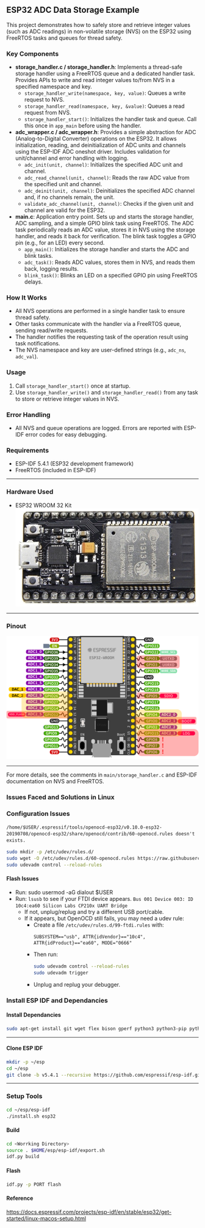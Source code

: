 ## ESP32 ADC Data Storage Example

This project demonstrates how to safely store and retrieve integer values (such as ADC readings) in non-volatile storage (NVS) on the ESP32 using FreeRTOS tasks and queues for thread safety.

### Key Components

- **storage_handler.c / storage_handler.h**: Implements a thread-safe storage handler using a FreeRTOS queue and a dedicated handler task. Provides APIs to write and read integer values to/from NVS in a specified namespace and key.
    - `storage_handler_write(namespace, key, value)`: Queues a write request to NVS.
    - `storage_handler_read(namespace, key, &value)`: Queues a read request from NVS.
    - `storage_handler_start()`: Initializes the handler task and queue. Call this once in `app_main` before using the handler.
- **adc_wrapper.c / adc_wrapper.h**: Provides a simple abstraction for ADC (Analog-to-Digital Converter) operations on the ESP32. It allows initialization, reading, and deinitialization of ADC units and channels using the ESP-IDF ADC oneshot driver. Includes validation for unit/channel and error handling with logging.
    - `adc_init(unit, channel)`: Initializes the specified ADC unit and channel.
    - `adc_read_channel(unit, channel)`: Reads the raw ADC value from the specified unit and channel.
    - `adc_deinit(unit, channel)`: Deinitializes the specified ADC channel and, if no channels remain, the unit.
    - `validate_adc_channel(unit, channel)`: Checks if the given unit and channel are valid for the ESP32.
- **main.c**: Application entry point. Sets up and starts the storage handler, ADC sampling, and a simple GPIO blink task using FreeRTOS. The ADC task periodically reads an ADC value, stores it in NVS using the storage handler, and reads it back for verification. The blink task toggles a GPIO pin (e.g., for an LED) every second.
    - `app_main()`: Initializes the storage handler and starts the ADC and blink tasks.
    - `adc_task()`: Reads ADC values, stores them in NVS, and reads them back, logging results.
    - `blink_task()`: Blinks an LED on a specified GPIO pin using FreeRTOS delays.

### How It Works

- All NVS operations are performed in a single handler task to ensure thread safety.
- Other tasks communicate with the handler via a FreeRTOS queue, sending read/write requests.
- The handler notifies the requesting task of the operation result using task notifications.
- The NVS namespace and key are user-defined strings (e.g., `adc_ns`, `adc_val`).

### Usage

1. Call `storage_handler_start()` once at startup.
2. Use `storage_handler_write()` and `storage_handler_read()` from any task to store or retrieve integer values in NVS.

### Error Handling

- All NVS and queue operations are logged. Errors are reported with ESP-IDF error codes for easy debugging.

### Requirements

- ESP-IDF 5.4.1 (ESP32 development framework)
- FreeRTOS (included in ESP-IDF)

---

### Hardware Used

- ESP32 WROOM 32 Kit
![ESP32 WROOM](images/ESP32.jpg)
---

### Pinout

![ESP32 WROOM Pinout](images/ESP32Pinout.png)

---
For more details, see the comments in `main/storage_handler.c` and ESP-IDF documentation on NVS and FreeRTOS.

### Issues Faced and Solutions in Linux

### Configuration Issues
  ```/home/$USER/.espressif/tools/openocd-esp32/v0.10.0-esp32-20190708/openocd-esp32/share/openocd/contrib/60-openocd.rules doesn't exists.```

  ```bash
  sudo mkdir -p /etc/udev/rules.d/
  sudo wget -O /etc/udev/rules.d/60-openocd.rules https://raw.githubusercontent.com/espressif/openocd-esp32/master/contrib/60-openocd.rules
  sudo udevadm control --reload-rules
  ```
#### Flash Issues
- Run: sudo usermod -aG dialout $USER
- Run: `lsusb` to see if your FTDI device appears.
`Bus 001 Device 003: ID 10c4:ea60 Silicon Labs CP210x UART Bridge`
   - If not, unplug/replug and try a different USB port/cable.
   - If it appears, but OpenOCD still fails, you may need a udev rule:
     - Create a file `/etc/udev/rules.d/99-ftdi.rules` with:
       ```
       SUBSYSTEM=="usb", ATTR{idVendor}=="10c4", ATTR{idProduct}=="ea60", MODE="0666"
       ```
     - Then run:
       ```bash
       sudo udevadm control --reload-rules
       sudo udevadm trigger
       ```
     - Unplug and replug your debugger.


### Install ESP IDF and Dependancies

#### Install Dependancies
``` bash 
sudo apt-get install git wget flex bison gperf python3 python3-pip python3-venv cmake ninja-build ccache libffi-dev libssl-dev dfu-util libusb-1.0-0
```
---
#### Clone ESP IDF
``` bash
mkdir -p ~/esp
cd ~/esp
git clone -b v5.4.1 --recursive https://github.com/espressif/esp-idf.git
```
---

### Setup Tools

``` bash
cd ~/esp/esp-idf
./install.sh esp32
```

#### Build

``` bash
cd <Worrking Directory>
source . $HOME/esp/esp-idf/export.sh
idf.py build
```

#### Flash

``` bash
idf.py -p PORT flash
```

#### Reference
https://docs.espressif.com/projects/esp-idf/en/stable/esp32/get-started/linux-macos-setup.html